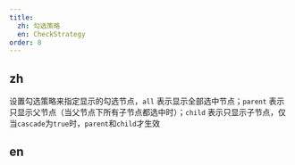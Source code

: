 ```yaml
---
title:
  zh: 勾选策略
  en: CheckStrategy
order: 8
---
```


## zh

设置勾选策略来指定显示的勾选节点，`all` 表示显示全部选中节点；`parent` 表示只显示父节点（当父节点下所有子节点都选中时）；`child` 表示只显示子节点，仅当`cascade`为`true`时，`parent`和`child`才生效

## en
